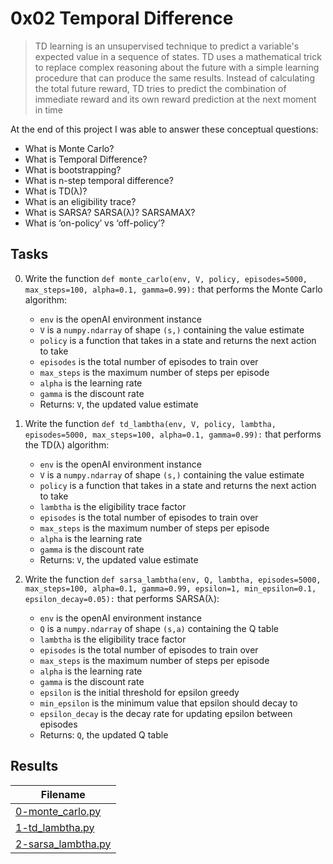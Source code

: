 # 0x02 Temporal Difference

> TD learning is an unsupervised technique to predict a variable's expected value in a sequence of states. TD uses a mathematical trick to replace complex reasoning about the future with a simple learning procedure that can produce the same results. Instead of calculating the total future reward, TD tries to predict the combination of immediate reward and its own reward prediction at the next moment in time

At the end of this project I was able to answer these conceptual questions:

* What is Monte Carlo?
* What is Temporal Difference?
* What is bootstrapping?
* What is n-step temporal difference?
* What is TD(λ)?
* What is an eligibility trace?
* What is SARSA? SARSA(λ)? SARSAMAX?
* What is ‘on-policy’ vs ‘off-policy’?

## Tasks

0. Write the function `def monte_carlo(env, V, policy, episodes=5000, max_steps=100, alpha=0.1, gamma=0.99):` that performs the Monte Carlo algorithm:

    * `env` is the openAI environment instance
    * `V` is a `numpy.ndarray` of shape `(s,)` containing the value estimate
    * `policy` is a function that takes in a state and returns the next action to take
    * `episodes` is the total number of episodes to train over
    * `max_steps` is the maximum number of steps per episode
    * `alpha` is the learning rate
    * `gamma` is the discount rate
    * Returns: `V`, the updated value estimate

1. Write the function `def td_lambtha(env, V, policy, lambtha, episodes=5000, max_steps=100, alpha=0.1, gamma=0.99):` that performs the TD(λ) algorithm:

    * `env` is the openAI environment instance
    * `V` is a `numpy.ndarray` of shape `(s,)` containing the value estimate
    * `policy` is a function that takes in a state and returns the next action to take
    * `lambtha` is the eligibility trace factor
    * `episodes` is the total number of episodes to train over
    * `max_steps` is the maximum number of steps per episode
    * `alpha` is the learning rate
    * `gamma` is the discount rate
    * Returns: `V`, the updated value estimate

2. Write the function `def sarsa_lambtha(env, Q, lambtha, episodes=5000, max_steps=100, alpha=0.1, gamma=0.99, epsilon=1, min_epsilon=0.1, epsilon_decay=0.05):` that performs SARSA(λ):

    * `env` is the openAI environment instance
    * `Q` is a `numpy.ndarray` of shape `(s,a)` containing the Q table
    * `lambtha` is the eligibility trace factor
    * `episodes` is the total number of episodes to train over
    * `max_steps` is the maximum number of steps per episode
    * `alpha` is the learning rate
    * `gamma` is the discount rate
    * `epsilon` is the initial threshold for epsilon greedy
    * `min_epsilon` is the minimum value that epsilon should decay to
    * `epsilon_decay` is the decay rate for updating epsilon between episodes
    * Returns: `Q`, the updated Q table

## Results

| Filename |
| ------ |
| [0-monte_carlo.py]()|
| [1-td_lambtha.py]()|
| [2-sarsa_lambtha.py]()|
